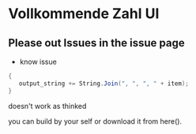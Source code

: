 # Vollkommende Zahl UI

## Please out Issues in the issue page

* know issue
``` cs
{
   output_string += String.Join(", ", ", " + item);
}
```
doesn't work as thinked

you can build by your self or download it from here().

